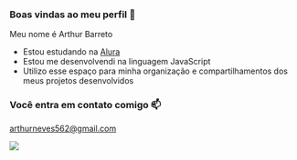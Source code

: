 ### Boas vindas ao meu perfil 💙

Meu nome é Arthur Barreto

- Estou estudando na [Alura](https://www.alura.com.br)
-  Estou me desenvolvendi na linguagem JavaScript
-  Utilizo esse  espaço para minha organização e  compartilhamentos dos meus projetos desenvolvidos

### Você entra em contato comigo 📫

arthurneves562@gmail.com

![](https://media.tenor.com/gmUmuAcdK78AAAAC/batman.gif)
